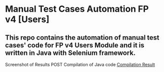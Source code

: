 # Manual Test Cases Automation FP v4 [Users]
## This repo contains the automation of manual test cases' code for FP v4 Users Module and it is written in Java with Selenium framework.

Screenshot of Results POST Compilation of Java code
[Compilation Result](https://i.imgur.com/MecRhYQ.png)
